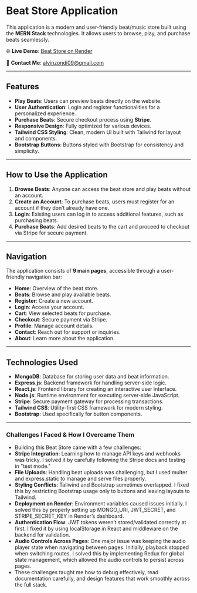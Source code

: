 # Beat Store Application

This application is a modern and user-friendly beat/music store built using the **MERN Stack** technologies. It allows users to browse, play, and purchase beats seamlessly.

🌐 **Live Demo**: [Beat Store on Render](https://vinkid-beatz.onrender.com/)  

📧 **Contact Me**: alvinzondi09@gmail.com  

---

## Features

- **Play Beats**: Users can preview beats directly on the website.
- **User Authentication**: Login and register functionalities for a personalized experience.
- **Purchase Beats**: Secure checkout process using **Stripe**.
- **Responsive Design**: Fully optimized for various devices.
- **Tailwind CSS Styling**: Clean, modern UI built with Tailwind for layout and components.
- **Bootstrap Buttons**: Buttons styled with Bootstrap for consistency and simplicity.

---

## How to Use the Application

1. **Browse Beats**: Anyone can access the beat store and play beats without an account.
2. **Create an Account**: To purchase beats, users must register for an account if they don’t already have one.
3. **Login**: Existing users can log in to access additional features, such as purchasing beats.
4. **Purchase Beats**: Add desired beats to the cart and proceed to checkout via Stripe for secure payment.

---

## Navigation

The application consists of **9 main pages**, accessible through a user-friendly navigation bar:

- **Home**: Overview of the beat store.
- **Beats**: Browse and play available beats.
- **Register**: Create a new account.
- **Login**: Access your account.
- **Cart**: View selected beats for purchase.
- **Checkout**: Secure payment via Stripe.
- **Profile**: Manage account details.
- **Contact**: Reach out for support or inquiries.
- **About**: Learn more about the application.

---

## Technologies Used

- **MongoDB**: Database for storing user data and beat information.
- **Express.js**: Backend framework for handling server-side logic.
- **React.js**: Frontend library for creating an interactive user interface.
- **Node.js**: Runtime environment for executing server-side JavaScript.
- **Stripe**: Secure payment gateway for processing transactions.
- **Tailwind CSS**: Utility-first CSS framework for modern styling.
- **Bootstrap**: Used specifically for button components.

---

### Challenges I Faced & How I Overcame Them
- Building this Beat Store came with a few challenges:
 - **Stripe Integration**: Learning how to manage API keys and webhooks was tricky. I solved it by carefully following the Stripe docs and testing in "test mode."
 - **File Uploads**: Handling beat uploads was challenging, but I used multer and express.static to manage and serve files properly.
 - **Styling Conflicts**: Tailwind and Bootstrap sometimes overlapped. I fixed this by restricting Bootstrap usage only to buttons and leaving layouts to Tailwind.
 - **Deployment on Render**: Environment variables caused issues initially. I solved this by properly setting up MONGO_URI, JWT_SECRET, and STRIPE_SECRET_KEY in Render’s dashboard.
 - **Authentication Flow**: JWT tokens weren’t stored/validated correctly at first. I fixed it by using localStorage in React and middleware on the backend for validation.
 - **Audio Controls Across Pages**: One major issue was keeping the audio player state when navigating between pages. Initially, playback stopped when switching routes. I solved this by implementing Redux for global state management, which allowed the audio controls to persist across pages.
 - These challenges taught me how to debug effectively, read documentation carefully, and design features that work smoothly across the full stack.
